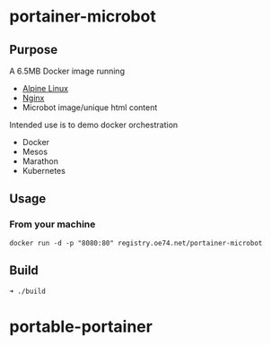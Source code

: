 portainer-microbot
======================

## Purpose
A 6.5MB Docker image running
- [Alpine Linux](https://github.com/gliderlabs/docker-alpine)
- [Nginx](http://nginx.org/)
- Microbot image/unique html content

Intended use is to demo docker orchestration
- Docker
- Mesos
- Marathon
- Kubernetes

## Usage
### From your machine
```
docker run -d -p "8080:80" registry.oe74.net/portainer-microbot
```

## Build
```
➜ ./build
```
# portable-portainer
